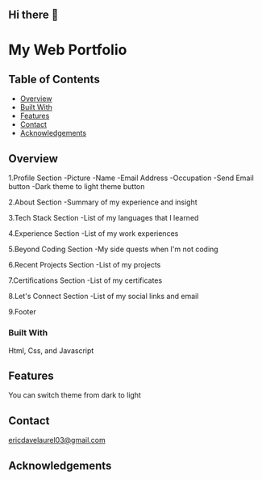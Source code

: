 ## Hi there 👋

<!--
**ericdavelaurel/ericdavelaurel** is a ✨ _special_ ✨ repository because its `README.md` (this file) appears on your GitHub profile.

Here are some ideas to get you started:

- 🔭 I’m currently working on ...
- 🌱 I’m currently learning ...
- 👯 I’m looking to collaborate on ...
- 🤔 I’m looking for help with ...
- 💬 Ask me about ...
- 📫 How to reach me: ...
- 😄 Pronouns: ...
- ⚡ Fun fact: ...
-->

# My Web Portfolio

## Table of Contents

- [Overview](#overview)
- [Built With](#built-with)
- [Features](#features)
- [Contact](#contact)
- [Acknowledgements](#acknowledgements)

## Overview
1.Profile Section
 -Picture
 -Name
 -Email Address
 -Occupation
 -Send Email button
 -Dark theme to light theme button

 2.About Section
 -Summary of my experience and insight

 3.Tech Stack Section
 -List of my languages that I learned

 4.Experience Section
 -List of my work experiences

 5.Beyond Coding Section
 -My side quests when I'm not coding

 6.Recent Projects Section
 -List of my projects

 7.Certifications Section
 -List of my certificates

 8.Let's Connect Section
 -List of my social links and email

 9.Footer
<!-- TODO: Add a screenshot of the live project.
    1. Link to a 'live demo.'
    2. Describe your overall experience in a couple of sentences.
    3. List a few specific technical things that you learned or improved on.
    4. Share any other tips or guidance for others attempting this or something similar.
 -->

### Built With
Html, Css, and Javascript
<!-- TODO: List any MAJOR libraries/frameworks (e.g. React, Tailwind) with links to their homepages. -->

## Features
You can switch theme from dark to light
<!-- TODO: List what specific 'user problems' that this application solves. -->

## Contact
ericdavelaurel03@gmail.com
<!-- TODO: Include icons and links to your RELEVANT, PROFESSIONAL 'DEV-ORIENTED' social media. LinkedIn and dev.to are minimum. -->

## Acknowledgements

<!-- TODO: List any blog posts, tutorials or plugins that you may have used to complete the project. Only list those that had a significant impact. Obviously, we all 'Google' stuff while working on our things, but maybe something in particular stood out as a 'major contributor' to your skill set for this project. -->